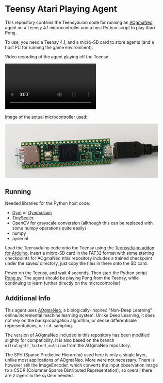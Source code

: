 # Teensy Atari Playing Agent

This repository contains the Teensyduino code for running an [AOgmaNeo](https://github.com/ogmacorp/AOgmaNeo) agent on a Teensy 4.1 microcontroller and a host Python script to play Atari Pong.

To use, you need a Teensy 4.1, and a micro-SD card to store agents (and a host PC for running the game environment).

Video recording of the agent playing off the Teensy:

![Video](./media/teensypong.webm)

Image of the actual microcontroller used:

![Image](./media/teensy.jpg)

## Running

Needed libraries for the Python host code:

- [Gym](https://github.com/openai/gym) or [Gymnasium](https://github.com/Farama-Foundation/Gymnasium)
- [TinyScaler](https://github.com/Farama-Foundation/TinyScaler)
- OpenCV for grayscale conversion (allthough this can be replaced with some numpy operations quite easily)
- numpy
- pyserial

Load the Teensyduino code onto the Teensy using the [Teensyduino addon for Arduino](https://www.pjrc.com/teensy/teensyduino.html). Insert a micro-SD card in the FAT32 format with some starting checkpoints for AOgmaNeo (this repository includes a trained checkpoint under the saves/ directory, just copy the files in there onto the SD card.

Power on the Teensy, and wait 4 seconds. Then start the Python script [Pong.py](./Pong.py). The agent should be playing Pong from the Teensy, while continuing to learn further directly on the microcontroller!

## Additional Info

This agent uses [AOgmaNeo](https://github.com/ogmacorp/AOgmaNeo), a biologically-inspired "Non-Deep Learning" online/incremental machine learning system. Unlike Deep Learning, it does not rely on the backpropagation algorithm, or dense differentiable representations, or i.i.d. sampling.

The version of AOgmaNeo included in this repository has been modified slightly for compatibility. It is also based on the branch `ultralightf_faster3_multisom` from the AOgmaNeo repository.

The SPH (Sparse Predictive Hierarchy) used here is only a single layer, unlike most applications of AOgmaNeo. More were not necessary. There is however still the ImageEncoder, which converts the input observation image to a CSDR (Columnar Sparse Distributed Representation), so overall there are 2 layers in the system needed.
